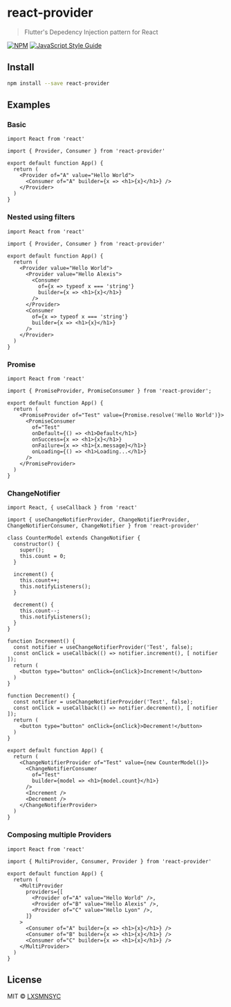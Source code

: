 # react-provider

> Flutter&#x27;s Depedency Injection pattern for React

[![NPM](https://img.shields.io/npm/v/react-provider.svg)](https://www.npmjs.com/package/react-provider) [![JavaScript Style Guide](https://img.shields.io/badge/code_style-standard-brightgreen.svg)](https://standardjs.com)

## Install

```bash
npm install --save react-provider
```

## Examples

### Basic

```tsx
import React from 'react'

import { Provider, Consumer } from 'react-provider'

export default function App() {
  return (
    <Provider of="A" value="Hello World">
      <Consumer of="A" builder={x => <h1>{x}</h1>} />
    </Provider>
  )
}
```

### Nested using filters

```tsx
import React from 'react'

import { Provider, Consumer } from 'react-provider'

export default function App() {
  return (
    <Provider value="Hello World">
      <Provider value="Hello Alexis">
        <Consumer
          of={x => typeof x === 'string'}
          builder={x => <h1>{x}</h1>}
        />
      </Provider>
      <Consumer
        of={x => typeof x === 'string'}
        builder={x => <h1>{x}</h1>}
      />
    </Provider>
  )
}
```

### Promise

```tsx
import React from 'react'

import { PromiseProvider, PromiseConsumer } from 'react-provider';

export default function App() {
  return (
    <PromiseProvider of="Test" value={Promise.resolve('Hello World')}>
      <PromiseConsumer
        of="Test"
        onDefault={() => <h1>Default</h1>}
        onSuccess={x => <h1>{x}</h1>}
        onFailure={x => <h1>{x.message}</h1>}
        onLoading={() => <h1>Loading...</h1>}
      />
    </PromiseProvider>
  )
}
```

### ChangeNotifier

```tsx
import React, { useCallback } from 'react'

import { useChangeNotifierProvider, ChangeNotifierProvider, ChangeNotifierConsumer, ChangeNotifier } from 'react-provider'

class CounterModel extends ChangeNotifier {
  constructor() {
    super();
    this.count = 0;
  }

  increment() {
    this.count++;
    this.notifyListeners();
  }

  decrement() {
    this.count--;
    this.notifyListeners();
  }
}

function Increment() {
  const notifier = useChangeNotifierProvider('Test', false);
  const onClick = useCallback(() => notifier.increment(), [ notifier ]);
  return (
    <button type="button" onClick={onClick}>Increment!</button>
  )
}

function Decrement() {
  const notifier = useChangeNotifierProvider('Test', false);
  const onClick = useCallback(() => notifier.decrement(), [ notifier ]);
  return (
    <button type="button" onClick={onClick}>Decrement!</button>
  )
}

export default function App() {
  return (
    <ChangeNotifierProvider of="Test" value={new CounterModel()}>
      <ChangeNotifierConsumer
        of="Test"
        builder={model => <h1>{model.count}</h1>}
      />
      <Increment />
      <Decrement />
    </ChangeNotifierProvider>
  )
}
```

### Composing multiple Providers

```tsx
import React from 'react'

import { MultiProvider, Consumer, Provider } from 'react-provider'

export default function App() {
  return (
    <MultiProvider
      providers={[
        <Provider of="A" value="Hello World" />,
        <Provider of="B" value="Hello Alexis" />,
        <Provider of="C" value="Hello Lyon" />,
      ]}
    >
      <Consumer of="A" builder={x => <h1>{x}</h1>} />
      <Consumer of="B" builder={x => <h1>{x}</h1>} />
      <Consumer of="C" builder={x => <h1>{x}</h1>} />
    </MultiProvider>
  )
}
```

## License

MIT © [LXSMNSYC](https://github.com/LXSMNSYC)
